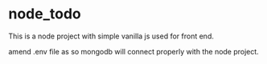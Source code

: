 # node_todo
This is a node project with simple vanilla js used for front end.

amend .env file as so mongodb will connect properly with the node project.
